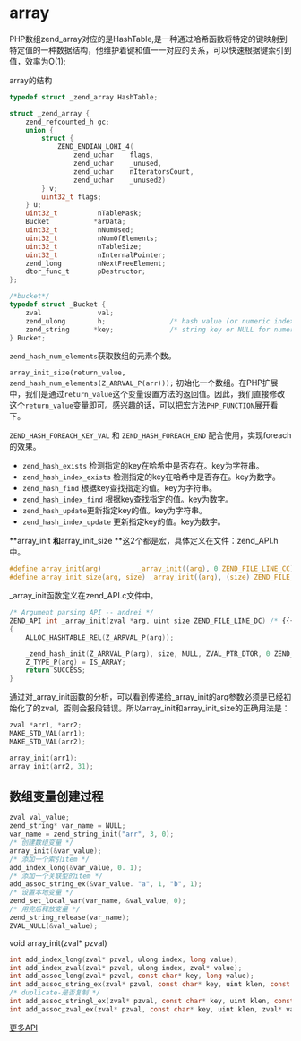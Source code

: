 # array

PHP数组zend_array对应的是HashTable,是一种通过哈希函数将特定的键映射到特定值的一种数据结构，他维护着键和值一一对应的关系，可以快速根据键索引到值，效率为O(1);

array的结构

```c
typedef struct _zend_array HashTable;

struct _zend_array {
	zend_refcounted_h gc;
	union {
		struct {
			ZEND_ENDIAN_LOHI_4(
				zend_uchar    flags,
				zend_uchar    _unused,
				zend_uchar    nIteratorsCount,
				zend_uchar    _unused2)
		} v;
		uint32_t flags;
	} u;
	uint32_t          nTableMask;
	Bucket           *arData;
	uint32_t          nNumUsed;
	uint32_t          nNumOfElements;
	uint32_t          nTableSize;
	uint32_t          nInternalPointer;
	zend_long         nNextFreeElement;
	dtor_func_t       pDestructor;
};

/*bucket*/
typedef struct _Bucket {
	zval              val;
	zend_ulong        h;                /* hash value (or numeric index)   */
	zend_string      *key;              /* string key or NULL for numerics */
} Bucket;
```

`zend_hash_num_elements`获取数组的元素个数。

`array_init_size(return_value, zend_hash_num_elements(Z_ARRVAL_P(arr)));` 初始化一个数组。在PHP扩展中，我们是通过`return_value`这个变量设置方法的返回值。因此，我们直接修改这个`return_value`变量即可。感兴趣的话，可以把宏方法`PHP_FUNCTION`展开看下。

`ZEND_HASH_FOREACH_KEY_VAL` 和 `ZEND_HASH_FOREACH_END` 配合使用，实现foreach的效果。

- `zend_hash_exists` 检测指定的key在哈希中是否存在。key为字符串。
- `zend_hash_index_exists` 检测指定的key在哈希中是否存在。key为数字。
- `zend_hash_find`	根据key查找指定的值。key为字符串。
- `zend_hash_index_find` 根据key查找指定的值。key为数字。
- `zend_hash_update`更新指定key的值。key为字符串。
- `zend_hash_index_update` 更新指定key的值。key为数字。

**array_init **和**array_init_size **这2个都是宏，具体定义在文件：zend_API.h 中。

```c
#define array_init(arg)			_array_init((arg), 0 ZEND_FILE_LINE_CC)
#define array_init_size(arg, size) _array_init((arg), (size) ZEND_FILE_LINE_CC)
```

_array_init函数定义在zend_API.c文件中。

```c
/* Argument parsing API -- andrei */
ZEND_API int _array_init(zval *arg, uint size ZEND_FILE_LINE_DC) /* {{{ */
{
	ALLOC_HASHTABLE_REL(Z_ARRVAL_P(arg));

	_zend_hash_init(Z_ARRVAL_P(arg), size, NULL, ZVAL_PTR_DTOR, 0 ZEND_FILE_LINE_RELAY_CC);
	Z_TYPE_P(arg) = IS_ARRAY;
	return SUCCESS;
}
```

通过对_array_init函数的分析，可以看到传递给_array_init的arg参数必须是已经初始化了的zval，否则会报段错误。所以array_init和array_init_size的正确用法是：

```c
zval *arr1, *arr2;
MAKE_STD_VAL(arr1);
MAKE_STD_VAL(arr2);

array_init(arr1);
array_init(arr2, 31);
```

## 数组变量创建过程

```c
zval val_value;
zend_string* var_name = NULL;
var_name = zend_string_init("arr", 3, 0);
/* 创建数组变量 */
array_init(&var_value);
/* 添加一个索引item */
add_index_long(&var_value, 0. 1);
/* 添加一个关联型的item */
add_assoc_string_ex(&var_value. "a", 1, "b", 1);
/* 设置本地变量 */
zend_set_local_var(var_name, &val_value, 0);
/* 用完后释放变量 */
zend_string_release(var_name);
ZVAL_NULL(&val_value);
```

void array_init(zval* pzval)

```c
int add_index_long(zval* pzval, ulong index, long value);
int add_index_zval(zval* pzval, ulong index, zval* value);
int add_assoc_long(zval* pzval, const char* key, long value);
int add_assoc_string_ex(zval* pzval, const char* key, uint klen, const char* value);
/* duplicate-是否复制 */
int add_assoc_stringl_ex(zval* pzval, const char* key, uint klen, const char* value, uint vlen, zend_bool duplicate);
int add_assoc_zval_ex(zval* pzval, const char* key, uint klen, zval* value);
```

[更多API](http://php.net/manual/en/internals2.variables.arrays.php)

